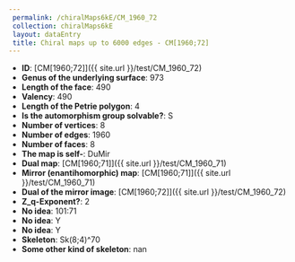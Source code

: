 ```yaml
--- 
 permalink: /chiralMaps6kE/CM_1960_72 
 collection: chiralMaps6kE
 layout: dataEntry
 title: Chiral maps up to 6000 edges - CM[1960;72]
---
```


- **ID**: [CM[1960;72]]({{ site.url }}/test/CM_1960_72)
- **Genus of the underlying surface**: 973
- **Length of the face**: 490
- **Valency**: 490
- **Length of the Petrie polygon**: 4
- **Is the automorphism group solvable?**: S
- **Number of vertices**: 8
- **Number of edges**: 1960
- **Number of faces**: 8
- **The map is self-**: DuMir
- **Dual map**: [CM[1960;71]]({{ site.url }}/test/CM_1960_71)
- **Mirror (enantihomorphic) map**: [CM[1960;71]]({{ site.url }}/test/CM_1960_71)
- **Dual of the mirror image**: [CM[1960;72]]({{ site.url }}/test/CM_1960_72)
- **Z_q-Exponent?**: 2
- **No idea**:  101:71
- **No idea**: Y
- **No idea**: Y
- **Skeleton**: Sk(8;4)^70
- **Some other kind of skeleton**: nan
